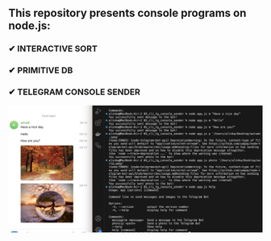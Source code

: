 ## This repository presents console programs on node.js:
### ✔ INTERACTIVE SORT
### ✔ PRIMITIVE DB
### ✔ TELEGRAM CONSOLE SENDER

![screen](/assets/screen.png)